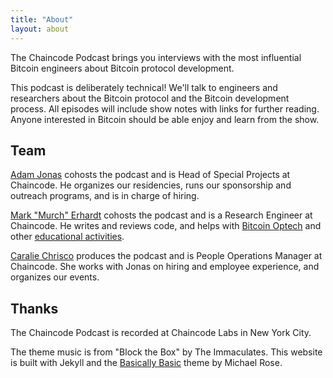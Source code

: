```yaml
---
title: "About"
layout: about
---
```


The Chaincode Podcast brings you interviews with the most influential Bitcoin
engineers about Bitcoin protocol development.

This podcast is deliberately technical! We'll talk to engineers and researchers
about the Bitcoin protocol and the Bitcoin development process. All episodes
will include show notes with links for further reading. Anyone interested in
Bitcoin should be able enjoy and learn from the show.

## Team

[Adam Jonas](https://twitter.com/adamcjonas) cohosts the podcast and is Head
of Special Projects at Chaincode. He organizes our residencies, runs our
sponsorship and outreach programs, and is in charge of hiring.

[Mark "Murch" Erhardt](https://twitter.com/murchandamus) cohosts the podcast
and is a Research Engineer at Chaincode. He writes and reviews code, and helps
with [Bitcoin Optech](https://bitcoinops.org/) and other
[educational activities](https://residency.chaincode.com/resources.html#resources).

[Caralie Chrisco](https://twitter.com/CaralieCS) produces the podcast and is
People Operations Manager at Chaincode. She works with Jonas on hiring and
employee experience, and organizes our events.

## Thanks

The Chaincode Podcast is recorded at Chaincode Labs in New York City.

The theme music is from "Block the Box" by The Immaculates. This website is
built with Jekyll and the [Basically
Basic](https://github.com/mmistakes/jekyll-theme-basically-basic#github-pages-method)
theme by Michael Rose.
